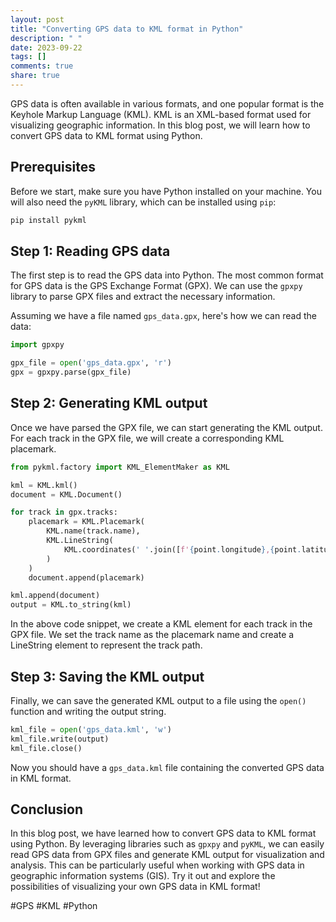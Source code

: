 ```yaml
---
layout: post
title: "Converting GPS data to KML format in Python"
description: " "
date: 2023-09-22
tags: []
comments: true
share: true
---
```


GPS data is often available in various formats, and one popular format is the Keyhole Markup Language (KML). KML is an XML-based format used for visualizing geographic information. In this blog post, we will learn how to convert GPS data to KML format using Python.

## Prerequisites

Before we start, make sure you have Python installed on your machine. You will also need the `pyKML` library, which can be installed using `pip`:

```python
pip install pykml
```

## Step 1: Reading GPS data

The first step is to read the GPS data into Python. The most common format for GPS data is the GPS Exchange Format (GPX). We can use the `gpxpy` library to parse GPX files and extract the necessary information.

Assuming we have a file named `gps_data.gpx`, here's how we can read the data:

```python
import gpxpy

gpx_file = open('gps_data.gpx', 'r')
gpx = gpxpy.parse(gpx_file)

```

## Step 2: Generating KML output

Once we have parsed the GPX file, we can start generating the KML output. For each track in the GPX file, we will create a corresponding KML placemark.

```python
from pykml.factory import KML_ElementMaker as KML

kml = KML.kml()
document = KML.Document()

for track in gpx.tracks:
    placemark = KML.Placemark(
        KML.name(track.name),
        KML.LineString(
            KML.coordinates(' '.join([f'{point.longitude},{point.latitude},0' for point in track.points]))
        )
    )
    document.append(placemark)

kml.append(document)
output = KML.to_string(kml)

```

In the above code snippet, we create a KML element for each track in the GPX file. We set the track name as the placemark name and create a LineString element to represent the track path.

## Step 3: Saving the KML output

Finally, we can save the generated KML output to a file using the `open()` function and writing the output string.

```python
kml_file = open('gps_data.kml', 'w')
kml_file.write(output)
kml_file.close()
```

Now you should have a `gps_data.kml` file containing the converted GPS data in KML format.

## Conclusion

In this blog post, we have learned how to convert GPS data to KML format using Python. By leveraging libraries such as `gpxpy` and `pyKML`, we can easily read GPS data from GPX files and generate KML output for visualization and analysis. This can be particularly useful when working with GPS data in geographic information systems (GIS). Try it out and explore the possibilities of visualizing your own GPS data in KML format!

\#GPS #KML #Python